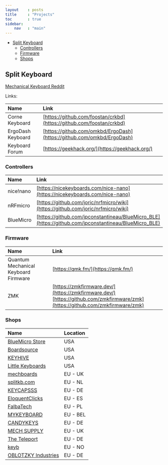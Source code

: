 ```yaml
---
layout    : posts
title     : "Projects"
toc       : true
sidebar:
    nav   : "main"
---
```


- [Split Keyboard](#split-keyboard)
  - [Controllers](#controllers)
  - [Firmware](#firmware)
  - [Shops](#shops)

## Split Keyboard   

[Mechanical Keyboard Reddit](https://www.reddit.com/r/mechmarket/)

Links:

| Name              | Link                                                                   |
| :---------------- | :--------------------------------------------------------------------- |
| Corne Keyboard    | [https://github.com/foostan/crkbd](https://github.com/foostan/crkbd)   |
| ErgoDash Keyboard | [https://github.com/omkbd/ErgoDash](https://github.com/omkbd/ErgoDash) |
| Keyboard Forum    | [https://geekhack.org/](https://geekhack.org/)                         |

### Controllers

| Name      | Link                                                                                                 |
| :-------- | :--------------------------------------------------------------------------------------------------- |
| nice!nano | [https://nicekeyboards.com/nice-nano](https://nicekeyboards.com/nice-nano)                           |
| nRFmicro  | [https://github.com/joric/nrfmicro/wiki](https://github.com/joric/nrfmicro/wiki)                     |
| BlueMicro | [https://github.com/jpconstantineau/BlueMicro_BLE](https://github.com/jpconstantineau/BlueMicro_BLE) |

### Firmware

| Name                                 | Link                                                                                                                             |
| :----------------------------------- | :------------------------------------------------------------------------------------------------------------------------------- |
| Quantum Mechanical Keyboard Firmware | [https://qmk.fm/](https://qmk.fm/)                                                                                               |
| ZMK                                  | [https://zmkfirmware.dev/](https://zmkfirmware.dev/)<br>[https://github.com/zmkfirmware/zmk](https://github.com/zmkfirmware/zmk) |

### Shops

| Name                                                 | Location |
| :--------------------------------------------------- | :------- |
| [BlueMicro Store](https://store.jpconstantineau.com) | USA      |
| [Boardsource](https://boardsource.xyz)               | USA      |
| [KEYHIVE](https://keyhive.xyz)                       | USA      |
| [Little Keyboards](https://www.littlekeyboards.com)  | USA      |
| [mechboards](https://mechboards.co.uk)               | EU - UK  |
| [splitkb.com](https://splitkb.com)                   | EU - NL  |
| [KEYCAPSSS](https://keycapsss.com/)                  | EU - DE  |
| [EloquentClicks](https://www.eloquentclicks.com/)    | EU - ES  |
| [FalbaTech](https://falba.tech/)                     | EU - PL  |
| [MYKEYBOARD](https://mykeyboard.eu/)                 | EU - BEL |
| [CANDYKEYS](https://www.candykeys.com/)              | EU - DE  |
| [MECH SUPPLY](http://www.mechsupply.co.uk/)          | EU - UK  |
| [The Teleport](https://www.theteleport.de/)          | EU - DE  |
| [keyb](https://keyb.no/)                             | EU - NO  |
| [OBLOTZKY Industries](https://oblotzky.industries/)  | EU - DE  |
